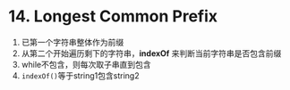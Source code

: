 # 14. Longest Common Prefix

1. 已第一个字符串整体作为前缀
2. 从第二个开始遍历剩下的字符串，**indexOf** 来判断当前字符串是否包含前缀
3. while不包含，则每次取子串直到包含
4. `indexOf()`等于string1包含string2 